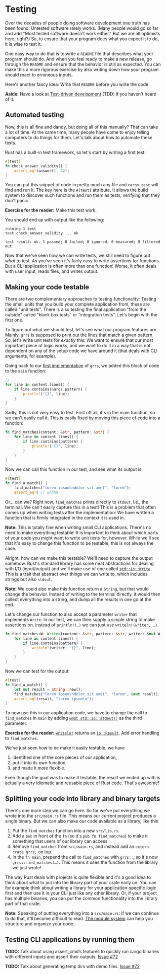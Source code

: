# Testing

Over the decades of people doing software development
one truth has been found:
Untested software rarely works.
(Many people would go so far and add
"Most tested software doesn't work either."
But we are all optimists here, right?)
So, to ensure that your program does what you expect it to do,
it is wise to test it.

One easy way to do that is
to write a `README` file
that describes what your program should do.
And when you feel ready to make a new release,
go through the `README` and ensure that
the behavior is still as expected.
You can make this a more rigorous exercise
by also writing down how your program should react to erroneous inputs.

Here's another fancy idea:
Write that `README` before you write the code.

<aside>

**Aside:**
Have a look at
[Test-driven development](https://en.wikipedia.org/wiki/Test-driven_development) (TDD)
if you haven't heard of it.

</aside>

## Automated testing

Now, this is all fine and dandy,
but doing all of this manually?
That can take a lot of time.
At the same time,
many people have come to enjoy telling computers to do things for them.
Let's talk about how to automate these tests.

Rust has a built-in test framework,
so let's start by writing a first test:

```rust
#[test]
fn check_answer_validity() {
    assert_eq!(answer(), 42);
}
```

You can put this snippet of code in pretty much any file
and `cargo test` will find
and run it.
The key here is the `#[test]` attribute.
It allows the build system to discover such functions
and run them as tests,
verifying that they don't panic.

<aside class="exercise">

**Exercise for the reader:**
Make this test work.

You should end up with output like the following:

```text
running 1 test
test check_answer_validity ... ok

test result: ok. 1 passed; 0 failed; 0 ignored; 0 measured; 0 filtered out
```

</aside>

Now that we've seen *how* we can write tests,
we still need to figure out *what* to test.
As you've seen it's fairly easy to write assertions
for functions.
But a CLI application is often more than one function!
Worse, it often deals with user input,
reads files,
and writes output.

## Making your code testable

There are two complementary approaches to testing functionality:
Testing the small units that you build your complete application from,
these are called "unit tests".
There is also testing the final application "from the outside"
called "black box tests" or "integration tests".
Let's begin with the first one.

To figure out what we should test,
let's see what our program features are.
Mainly, `grrs` is supposed to print out the lines that match a given pattern.
So, let's write unit tests for _exactly this_:
We want to ensure that our most important piece of logic works,
and we want to do it in a way that is not dependent
on any of the setup code we have around it
(that deals with CLI arguments, for example).

Going back to our [first implementation](../impl-draft.md) of `grrs`,
we added this block of code to the `main` function:

```rust
// ...
for line in content.lines() {
    if line.contains(&args.pattern) {
        println!("{}", line);
    }
}
```

Sadly, this is not very easy to test.
First off all, it's in the main function, so we can't easily call it.
This is easily fixed by moving this piece of code into a function:

```rust
fn find_matches(content: &str, pattern: &str) {
    for line in content.lines() {
        if line.contains(pattern) {
            println!("{}", line);
        }
    }
}
```

Now we can call this function in our test,
and see what its output is:

```rust
#[test]
fn find_a_match() {
    find_matches("lorem ipsum\ndolor sit amet", "lorem");
    assert_eq!( // uhhhh
```

Or… can we?
Right now, `find_matches` prints directly to `stdout`, i.e., the terminal.
We can't easily capture this in a test!
This is a problem that often comes up
when writing tests after the implementation:
We have written a function that is firmly integrated
in the context it is used in.

<aside class="note">

**Note:**
This is totally fine when writing small CLI applications.
There's no need to make everything testable!
It is important to think about
which parts of your code you might want to write unit tests for, however.
While we'll see that it's easy to change this function to be testable,
this is not always the case.

</aside>

Alright, how can we make this testable?
We'll need to capture the output somehow.
Rust's standard library has some neat abstractions
for dealing with I/O (input/output)
and we'll make use of one called [`std::io::Write`].
This is a trait that abstract over things we can write to,
which includes strings but also `stdout`.

[`std::io::Write`]: https://doc.rust-lang.org/1.28.0/std/io/trait.Write.html

<aside class="note">

**Note:**
We could also make this function return a `String`,
but that would change the behavior.
Instead of writing to the terminal directly,
it would then collect everything into a string,
and dump all the results in one go at the end.

</aside>

Let's change our function to also accept a parameter `writer`
that implements `Write`.
In our test, we can then supply a simple string
to make assertions on.
Instead of `println!(…)` we can just use `writeln!(writer, …)`.

```rust
fn find_matches<W: Write>(content: &str, pattern: &str, writer: &mut W) {
    for line in content.lines() {
        if line.contains(pattern) {
            writeln!(writer, "{}", line);
        }
    }
}
```

Now we can test for the output:

```rust
#[test]
fn find_a_match() {
    let mut result = String::new();
    find_matches("lorem ipsum\ndolor sit amet", "lorem", &mut result);
    assert_eq!(result, "lorem ipsum\n");
}
```

To now use this in our application code,
we have to change the call to `find_matches` in `main`
by adding [`&mut std::io::stdout()`][stdout] as the third parameter.

[stdout]: https://doc.rust-lang.org/1.28.0/std/io/fn.stdout.html

<aside class="exercise">

**Exercise for the reader:**
[`writeln!`] returns an [`io::Result`]. Add error handling to `find_matches`.

[`writeln!`]: https://doc.rust-lang.org/1.28.0/std/macro.writeln.html
[`io::Result`]: https://doc.rust-lang.org/1.28.0/std/io/type.Result.html

</aside>

We've just seen how to be make it easily testable,
we have

1. identified one of the core pieces of our application,
2. put it into its own function,
3. and made it more flexible.

Even though the goal was to make it testable,
the result we ended up with
is actually a very idiomatic and reusable piece of Rust code.
That's awesome!

## Splitting your code into library and binary targets

There's one more step we can go here.
So far we've put everything we wrote into the `src/main.rs` file.
This means our current project produces a single binary.
But we can also make our code available as a library, like this:

1. Put the `find_matches` function into a new `src/lib.rs`.
2. Add a `pub` in front of the `fn` (so it's `pub fn find_matches`)
   to make it something that users of our library can access.
3. Remove `find_matches` from `src/main.rs`,
   and instead add an `extern crate grrs;` on top.
4. In the `fn main`, prepend the call to `find_matches` with `grrs::`,
   so it's now `grrs::find_matches(…)`.
   This means it uses the function from the library we just wrote!

The way Rust deals with projects is quite flexible
and it's a good idea to think about
what to put into the library part of your crate early on.
You can for example think about writing a library
for your application-specific logic first
and then use it in your CLI just like any other library.
Or, if your project has multiple binaries,
you can put the common functionality into the library part of that crate.

<aside class="note">

**Note:**
Speaking of putting everything into a `src/main.rs`:
If we can continue to do that,
it'll become difficult to read.
[The module system](https://doc.rust-lang.org/book/2018-edition/ch07-00-modules.html)
can help you structure and organize your code.

</aside>


## Testing CLI applications by running them

<aside class="todo">

**TODO:** Talk about using assert_cmd’s features to quickly run cargo binaries with different inputs and assert their outputs.
[Issue #72](https://github.com/rust-lang-nursery/cli-wg/issues/72)

</aside>
<aside class="todo">

**TODO:** Talk about generating temp dirs with demo files.
[Issue #72](https://github.com/rust-lang-nursery/cli-wg/issues/72)

</aside>
